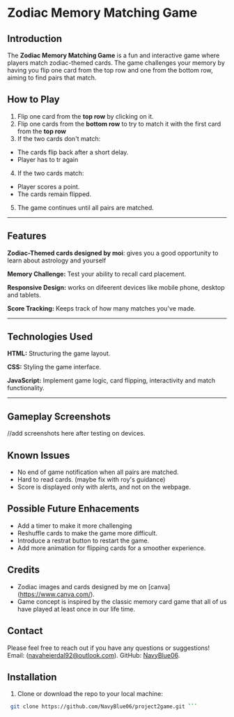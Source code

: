 # Zodiac Memory Matching Game
## Introduction
The **Zodiac Memory Matching Game** is a fun and interactive game where players match zodiac-themed cards. The game challenges your memory by having you flip one card from the top row and one from the bottom row, aiming to find pairs that match. 

## How to Play
1. Flip one card from the **top row** by clicking on it. 
2. Flip one cards from the **bottom row** to try to match it with the first card from the **top row**
3. If the two cards don't match: 
 - The cards flip back after a short delay. 
 - Player has to tr again
4. If the two cards match: 
 - Player scores a point. 
 - The cards remain flipped. 
5. The game continues until all pairs are matched.   

--- 
## Features

**Zodiac-Themed cards designed by moi**: gives you a good opportunity to learn about astrology and yourself

**Memory Challenge:** Test your ability to recall card placement.

**Responsive Design:** works on difeerent devices like mobile phone, desktop and tablets. 

**Score Tracking:** Keeps track of how many matches you've made.

---
## Technologies Used

**HTML:** Structuring the game layout. 

**CSS:** Styling the game interface.

**JavaScript:** Implement game logic, card flipping, interactivity and match functionality. 

---
## Gameplay Screenshots
//add screenshots here after testing on devices. 

## Known Issues
- No end of game notification when all pairs are matched. 
- Hard to read cards. (maybe fix with roy's guidance)
- Score is displayed only with alerts, and not on the webpage. 

## Possible Future Enhacements
- Add a timer to make it more challenging 
- Reshuffle cards to make the game more difficult. 
- Introduce a restrat button to restart the game. 
- Add more animation for flipping cards for a smoother experience. 

## Credits 
- Zodiac images and cards designed by me on [canva] (https://www.canva.com/).
- Game concept is inspired by the classic memory card game that all of us have played at least once in our life time. 


## Contact

Please feel free to reach out if you have any questions or suggestions! 
Email: (navaheierdal92@outlook.com).
GitHub: [NavyBlue06](https://github.com/NavyBlue06).


## Installation 
1. Clone or download the repo to your local machine: 
```bash 
 git clone https://github.com/NavyBlue06/project2game.git ```





